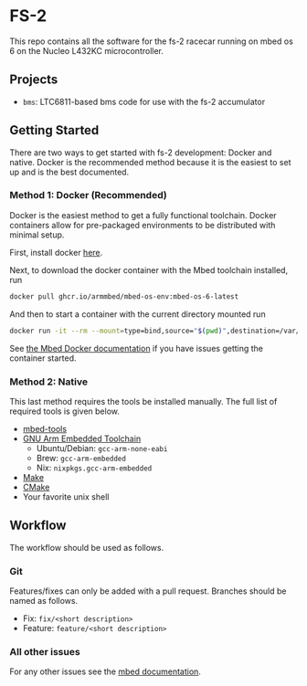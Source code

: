 # FS-2

This repo contains all the software for the fs-2 racecar running on mbed os 6 on the Nucleo L432KC microcontroller.

## Projects

- `bms`: LTC6811-based bms code for use with the fs-2 accumulator

## Getting Started

There are two ways to get started with fs-2 development: Docker and native. Docker is the recommended method because it is the easiest to set up and is the best documented.

### Method 1: Docker (Recommended)

Docker is the easiest method to get a fully functional toolchain. Docker containers allow for pre-packaged environments to be distributed with minimal setup.

First, install docker [here](https://docs.docker.com/get-docker).

Next, to download the docker container with the Mbed toolchain installed, run

```sh
docker pull ghcr.io/armmbed/mbed-os-env:mbed-os-6-latest
```

And then to start a container with the current directory mounted run

```sh
docker run -it --rm --mount=type=bind,source="$(pwd)",destination=/var/mbed -w /var/mbed ghcr.io/armmbed/mbed-os-env:mbed-os-6-latest
```

See [the Mbed Docker documentation](https://os.mbed.com/docs/mbed-os/v6.15/build-tools/docker.html) if you have issues getting the container started.

### Method 2: Native

This last method requires the tools be installed manually. The full list of required tools is given below.

- [mbed-tools](https://github.com/ARMmbed/mbed-tools)
- [GNU Arm Embedded Toolchain](https://developer.arm.com/tools-and-software/open-source-software/developer-tools/gnu-toolchain/gnu-rm)
    - Ubuntu/Debian: `gcc-arm-none-eabi`
    - Brew: `gcc-arm-embedded`
    - Nix: `nixpkgs.gcc-arm-embedded`
- [Make](https://www.gnu.org/software/make/)
- [CMake](https://cmake.org/)
- Your favorite unix shell

## Workflow

The workflow should be used as follows.

### Git

Features/fixes can only be added with a pull request. Branches should be named as follows.

- Fix: `fix/<short description>`
- Feature: `feature/<short description>`

### All other issues

For any other issues see the [mbed documentation](https://os.mbed.com/docs/mbed-os).

